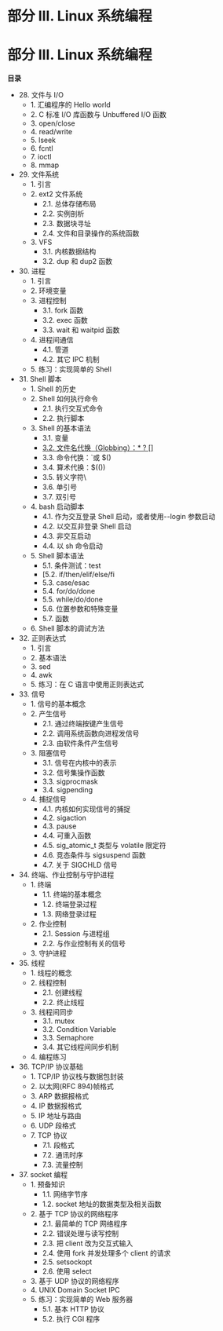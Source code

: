 # 部分 III. Linux 系统编程

# 部分 III. Linux 系统编程

**目录**

*   28\. 文件与 I/O
    *   1\. 汇编程序的 Hello world
    *   2\. C 标准 I/O 库函数与 Unbuffered I/O 函数
    *   3\. open/close
    *   4\. read/write
    *   5\. lseek
    *   6\. fcntl
    *   7\. ioctl
    *   8\. mmap
*   29\. 文件系统
    *   1\. 引言
    *   2\. ext2 文件系统
        *   2.1\. 总体存储布局
        *   2.2\. 实例剖析
        *   2.3\. 数据块寻址
        *   2.4\. 文件和目录操作的系统函数
    *   3\. VFS
        *   3.1\. 内核数据结构
        *   3.2\. dup 和 dup2 函数
*   30\. 进程
    *   1\. 引言
    *   2\. 环境变量
    *   3\. 进程控制
        *   3.1\. fork 函数
        *   3.2\. exec 函数
        *   3.3\. wait 和 waitpid 函数
    *   4\. 进程间通信
        *   4.1\. 管道
        *   4.2\. 其它 IPC 机制
    *   5\. 练习：实现简单的 Shell
*   31\. Shell 脚本
    *   1\. Shell 的历史
    *   2\. Shell 如何执行命令
        *   2.1\. 执行交互式命令
        *   2.2\. 执行脚本
    *   3\. Shell 的基本语法
        *   3.1\. 变量
        *   [3.2\. 文件名代换（Globbing）：* ? []](ch31s03.html#id2872839)
        *   3.3\. 命令代换：`或 $()
        *   3.4\. 算术代换：$(())
        *   3.5\. 转义字符\
        *   3.6\. 单引号
        *   3.7\. 双引号
    *   4\. bash 启动脚本
        *   4.1\. 作为交互登录 Shell 启动，或者使用--login 参数启动
        *   4.2\. 以交互非登录 Shell 启动
        *   4.3\. 非交互启动
        *   4.4\. 以 sh 命令启动
    *   5\. Shell 脚本语法
        *   5.1\. 条件测试：test
        *   [5.2\. if/then/elif/else/fi
        *   5.3\. case/esac
        *   5.4\. for/do/done
        *   5.5\. while/do/done
        *   5.6\. 位置参数和特殊变量
        *   5.7\. 函数
    *   6\. Shell 脚本的调试方法
*   32\. 正则表达式
    *   1\. 引言
    *   2\. 基本语法
    *   3\. sed
    *   4\. awk
    *   5\. 练习：在 C 语言中使用正则表达式
*   33\. 信号
    *   1\. 信号的基本概念
    *   2\. 产生信号
        *   2.1\. 通过终端按键产生信号
        *   2.2\. 调用系统函数向进程发信号
        *   2.3\. 由软件条件产生信号
    *   3\. 阻塞信号
        *   3.1\. 信号在内核中的表示
        *   3.2\. 信号集操作函数
        *   3.3\. sigprocmask
        *   3.4\. sigpending
    *   4\. 捕捉信号
        *   4.1\. 内核如何实现信号的捕捉
        *   4.2\. sigaction
        *   4.3\. pause
        *   4.4\. 可重入函数
        *   4.5\. sig_atomic_t 类型与 volatile 限定符
        *   4.6\. 竞态条件与 sigsuspend 函数
        *   4.7\. 关于 SIGCHLD 信号
*   34\. 终端、作业控制与守护进程
    *   1\. 终端
        *   1.1\. 终端的基本概念
        *   1.2\. 终端登录过程
        *   1.3\. 网络登录过程
    *   2\. 作业控制
        *   2.1\. Session 与进程组
        *   2.2\. 与作业控制有关的信号
    *   3\. 守护进程
*   35\. 线程
    *   1\. 线程的概念
    *   2\. 线程控制
        *   2.1\. 创建线程
        *   2.2\. 终止线程
    *   3\. 线程间同步
        *   3.1\. mutex
        *   3.2\. Condition Variable
        *   3.3\. Semaphore
        *   3.4\. 其它线程间同步机制
    *   4\. 编程练习
*   36\. TCP/IP 协议基础
    *   1\. TCP/IP 协议栈与数据包封装
    *   2\. 以太网(RFC 894)帧格式
    *   3\. ARP 数据报格式
    *   4\. IP 数据报格式
    *   5\. IP 地址与路由
    *   6\. UDP 段格式
    *   7\. TCP 协议
        *   7.1\. 段格式
        *   7.2\. 通讯时序
        *   7.3\. 流量控制
*   37\. socket 编程
    *   1\. 预备知识
        *   1.1\. 网络字节序
        *   1.2\. socket 地址的数据类型及相关函数
    *   2\. 基于 TCP 协议的网络程序
        *   2.1\. 最简单的 TCP 网络程序
        *   2.2\. 错误处理与读写控制
        *   2.3\. 把 client 改为交互式输入
        *   2.4\. 使用 fork 并发处理多个 client 的请求
        *   2.5\. setsockopt
        *   2.6\. 使用 select
    *   3\. 基于 UDP 协议的网络程序
    *   4\. UNIX Domain Socket IPC
    *   5\. 练习：实现简单的 Web 服务器
        *   5.1\. 基本 HTTP 协议
        *   5.2\. 执行 CGI 程序